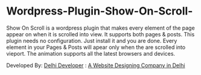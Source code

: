 # Wordpress-Plugin-Show-On-Scroll-
Show On Scroll is a wordpress plugin that makes every element of the page appear on when it is scrolled into view. It supports both pages &amp; posts. This plugin needs no configuration. Just install it and you are done. Every element in your Pages &amp; Posts will apear only when the are scrolled into vieport. The animation supports all the latest browsers and devices.

Developed By: <a href="https://delhideveloper.com/">Delhi Developer</a> : <a href="https://delhideveloper.com/">A Website Designing Company in Delhi</a>

